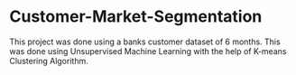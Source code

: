 # Customer-Market-Segmentation
This project was done using a banks customer dataset of 6 months. This was done using Unsupervised Machine Learning with the help of K-means Clustering Algorithm.
